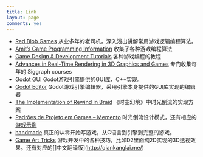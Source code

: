 ```yaml
---
title: Link
layout: page
comments: yes
---
```



- [Red Blob Games](http://www.redblobgames.com/) 从业多年的老司机，深入浅出讲解常用游戏逻辑编程算法。
- [Amit’s Game Programming Information](http://www-cs-students.stanford.edu/~amitp/gameprog.html) 收集了各种游戏编程算法
- [Game Design & Development Tutorials](http://gamedevelopment.tutsplus.com/) 各种游戏编程的教程
- [Advances in Real-Time Rendering in 3D Graphics and Games](http://advances.realtimerendering.com/) 专门收集每年的 Siggraph courses
- [Godot GUI](https://github.com/godotengine/godot/tree/master/scene/gui) Godot游戏引擎提供的GUI库，C++实现。
- [Godot Editor](https://github.com/godotengine/godot/tree/master/tools/editor) Godot游戏引擎编辑器，采用引擎本身提供的GUI库实现的编辑器
- [The Implementation of Rewind in Braid](http://www.gdcvault.com/play/1012210/The-Implementation-of-Rewind-in) 《时空幻境》中时光倒流的实现方案
- [Padrões de Projeto em Games – Memento](http://abrindoojogo.com.br/padroes-de-projeto-memento) 时光倒流设计模式，还有相应的[游戏示例](http://abrindoojogo.com.br/files/fasteroids.swf)
- [handmade](https://hero.handmade.network/episodes) 真正的从零开始写游戏，从C语言到引擎到完整的游戏。
- [Game Art Tricks](https://simonschreibt.de/game-art-tricks/) 游戏开发中的各种技巧，比如D2里面纯2D实现的3D透视效果。还有对应的[]中文翻译版](http://qiankanglai.me/)

